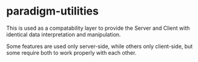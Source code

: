# paradigm-utilities

This is used as a compatability layer to provide the Server and Client with identical data interpretation and manipulation.

Some features are used only server-side, while others only client-side, but some require both to work properly with each other.
